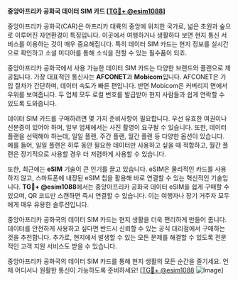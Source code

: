 **중앙아프리카 공화국 데이터 SIM 카드 [[TG💪+ @esim1088](https://t.me/s/esim1088)]**

중앙아프리카 공화국(CAR)은 아프리카 대륙의 중앙에 위치한 국가로, 넓은 초원과 숲으로 이루어진 자연환경이 특징입니다. 이곳에서 여행하거나 생활하다 보면 현지 통신 서비스를 이용하는 것이 매우 중요해집니다. 특히 데이터 SIM 카드는 현지 정보를 실시간으로 확인하고 소셜 미디어를 통해 소식을 전할 수 있는 필수품이 되죠.

중앙아프리카 공화국에서 사용 가능한 데이터 SIM 카드는 다양한 브랜드와 플랜으로 제공됩니다. 가장 대표적인 통신사는 **AFCONET**과 **Mobicom**입니다. AFCONET은 가입 절차가 간단하며, 데이터 속도가 빠른 편입니다. 반면 Mobicom은 커버리지 면에서 우위를 보여줍니다. 두 업체 모두 로컬 번호를 발급받아 현지 사람들과 쉽게 연락할 수 있도록 도와줍니다.

데이터 SIM 카드를 구매하려면 몇 가지 준비사항이 필요합니다. 우선 유효한 여권이나 신분증이 있어야 하며, 일부 업체에서는 사진 촬영이 요구될 수 있습니다. 또한, 데이터 플랜을 선택해야 하는데, 일일 플랜, 주간 플랜, 월간 플랜 등 다양한 옵션이 있습니다. 예를 들어, 일일 플랜은 하루 동안 필요한 데이터만 사용하고 싶을 때 적합하고, 월간 플랜은 장기적으로 사용할 경우 더 저렴하게 사용할 수 있습니다.

또한, 최근에는 **eSIM** 기술이 큰 인기를 끌고 있습니다. eSIM은 물리적인 카드를 사용하지 않고, 스마트폰에 내장된 eSIM 칩을 활용해 바로 연결할 수 있는 혁신적인 기술입니다. **TG💪+ @esim1088**에서는 중앙아프리카 공화국 데이터 eSIM을 쉽게 구매할 수 있으며, QR 코드만 스캔하면 즉시 연결할 수 있습니다. 이는 여행자나 장기 거주자 모두에게 매우 유용한 솔루션입니다.

중앙아프리카 공화국의 데이터 SIM 카드는 현지 생활을 더욱 편리하게 만들어 줍니다. 데이터를 안전하게 사용하고 싶다면 반드시 신뢰할 수 있는 공식 대리점에서 구매하는 것을 추천합니다. 추가로, 현지에서 발생할 수 있는 모든 문제를 해결할 수 있도록 전문적인 고객 지원 서비스도 받을 수 있습니다.

중앙아프리카 공화국의 데이터 SIM 카드를 통해 현지 생활의 모든 순간을 즐기세요. 언제 어디서나 원활한 통신이 가능하도록 준비하세요! [[TG💪+ @esim1088](https://t.me/s/esim1088) ![Image](https://i.postimg.cc/Y0z9fWf4/image.png)]